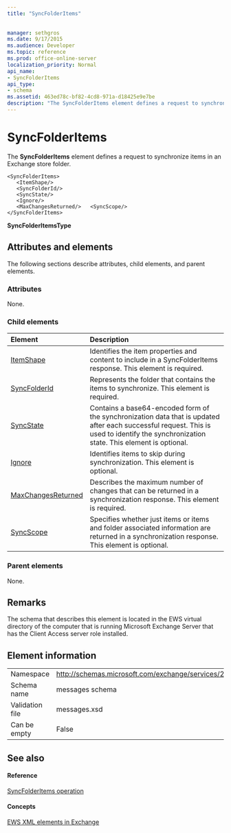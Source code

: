```yaml
---
title: "SyncFolderItems"
 
 
manager: sethgros
ms.date: 9/17/2015
ms.audience: Developer
ms.topic: reference
ms.prod: office-online-server
localization_priority: Normal
api_name:
- SyncFolderItems
api_type:
- schema
ms.assetid: 463ed78c-bf82-4cd8-971a-d18425e9e7be
description: "The SyncFolderItems element defines a request to synchronize items in an Exchange store folder."
---
```


# SyncFolderItems

The **SyncFolderItems** element defines a request to synchronize items in an Exchange store folder. 
  
```
<SyncFolderItems>
   <ItemShape/>
   <SyncFolderId/>
   <SyncState/>
   <Ignore/>
   <MaxChangesReturned/>   <SyncScope/>
</SyncFolderItems>
```

 **SyncFolderItemsType**
## Attributes and elements

The following sections describe attributes, child elements, and parent elements.
  
### Attributes

None.
  
### Child elements

|**Element**|**Description**|
|:-----|:-----|
|[ItemShape](itemshape.md) <br/> |Identifies the item properties and content to include in a SyncFolderItems response. This element is required.  <br/> |
|[SyncFolderId](syncfolderid.md) <br/> |Represents the folder that contains the items to synchronize. This element is required.  <br/> |
|[SyncState](syncstate-ex15websvcsotherref.md) <br/> |Contains a base64-encoded form of the synchronization data that is updated after each successful request. This is used to identify the synchronization state. This element is optional.  <br/> |
|[Ignore](ignore.md) <br/> |Identifies items to skip during synchronization. This element is optional.  <br/> |
|[MaxChangesReturned](maxchangesreturned.md) <br/> |Describes the maximum number of changes that can be returned in a synchronization response. This element is required.  <br/> |
|[SyncScope](syncscope.md) <br/> |Specifies whether just items or items and folder associated information are returned in a synchronization response. This element is optional.  <br/> |
   
### Parent elements

None.
  
## Remarks

The schema that describes this element is located in the EWS virtual directory of the computer that is running Microsoft Exchange Server that has the Client Access server role installed.
  
## Element information

|||
|:-----|:-----|
|Namespace  <br/> |http://schemas.microsoft.com/exchange/services/2006/messages  <br/> |
|Schema name  <br/> |messages schema  <br/> |
|Validation file  <br/> |messages.xsd  <br/> |
|Can be empty  <br/> |False  <br/> |
   
## See also

#### Reference

[SyncFolderItems operation](syncfolderitems-operation.md)
#### Concepts

[EWS XML elements in Exchange](ews-xml-elements-in-exchange.md)

